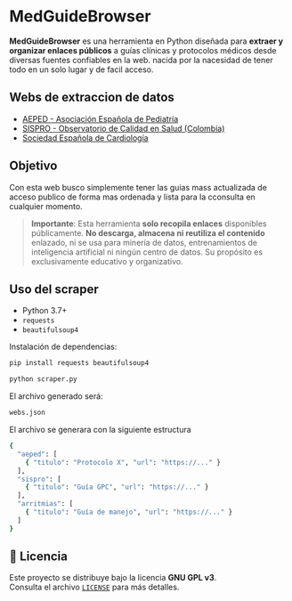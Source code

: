 # MedGuideBrowser

**MedGuideBrowser** es una herramienta en Python diseñada para **extraer y organizar enlaces públicos** a guías clínicas y protocolos médicos desde diversas fuentes confiables en la web.  nacida por la nacesidad de tener todo en un solo lugar y de facil acceso.


## Webs de extraccion de datos

  - [AEPED - Asociación Española de Pediatría](https://www.aeped.es/protocolos)
  - [SISPRO - Observatorio de Calidad en Salud (Colombia)](https://www.sispro.gov.co/observatorios/oncalidadsalud/Paginas/Linea-Tematicas.aspx)
  - [Sociedad Española de Cardiología](https://secardiologia.es/cientifico/guias-clinicas)



## Objetivo
Con esta web busco simplemente tener las guias mass actualizada de acceso publico de forma mas ordenada y lista para la cconsulta en cualquier momento.

> **Importante**: Esta herramienta **solo recopila enlaces** disponibles públicamente. **No descarga, almacena ni reutiliza el contenido** enlazado, ni se usa para minería de datos, entrenamientos de inteligencia artificial ni ningún centro de datos. Su propósito es exclusivamente educativo y organizativo.


## Uso del scraper

- Python 3.7+
- `requests`
- `beautifulsoup4`

Instalación de dependencias:

```bash
pip install requests beautifulsoup4

```
```bash
python scraper.py
```

El archivo generado será:
```bash
webs.json
```

El archivo se generara con la siguiente estructura
```bash
{
  "aeped": [
    { "titulo": "Protocolo X", "url": "https://..." }
  ],
  "sispro": [
    { "titulo": "Guía GPC", "url": "https://..." }
  ],
  "arritmias": [
    { "titulo": "Guía de manejo", "url": "https://..." }
  ]
}
```

## 📄 Licencia

Este proyecto se distribuye bajo la licencia **GNU GPL v3**.  
Consulta el archivo [`LICENSE`](LICENSE) para más detalles.